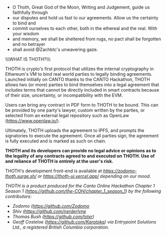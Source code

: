 - O Thoth, Great God of the Moon, Writing and Judgement, guide us faithfully through
- our disputes and hold us fast to our agreements. Allow us the certainty to bind and
- commit ourselves to each other, both in the ethereal and the real. With your wisdom
- and memory, we shall be sheltered from rugs, no pact shall be forgotten and no betrayer
- shall avoid @Zachbtc's unwavering gaze.

\\\\\WHAT IS THOTH?\\\\\

THOTH is crypto's first protocol that utilizes the internal cryptography in Ethereum's VM to bind 
real world parties to legally binding agreements. Launched initially on CANTO thanks to the CANTO 
Hackathon, THOTH allows two (or more) parties to bind themselves into a legal agreement that includes
terms that cannot be directly included in smart contracts because of their size, uncertainty, or 
incompatibility with the EVM.

Users can bring any contract in PDF form to THOTH to be bound. This can be provided by one party's 
lawyer, custom written by the parties, or selected from an external legal repository such as OpenLaw 
(https://www.openlaw.io/).

Ultimately, THOTH uploads the agreement to IPFS, and prompts the signatories to execute the agreement. 
Once all parties sign, the agreement is fully executed and is marked as such on chain.

<b>THOTH and its developers can provide no legal advice or opinions as to the legality of any contracts 
  agreed to and executed on THOTH. Use of and reliance of THOTH is entirely at the user's risk.</b>

THOTH's development front-end is available at <i>https://zodomo-thoth.surge.sh/<i/> or 
<i>https://thoth-ui.vercel.app/<i/> depending on our mood.

THOTH is a product produced for the Canto Online Hackathon Chapter 1 Season 1 
(<i>https://github.com/the-COH/chapter_1_season_1<i/>) by the following contributors:
- Zodomo <i>(https://github.com/Zodomo<i/>
- Shiv (<i>https://github.com/nerderlyne<i/>
- Thomas Bush (<i>https://github.com/tster<i/>)
- Geoff Costeloe (<i>https://github.com/Karotoka<i/>) via Entrypoint Solutions Ltd., a 
registered British Columbia corporation.
